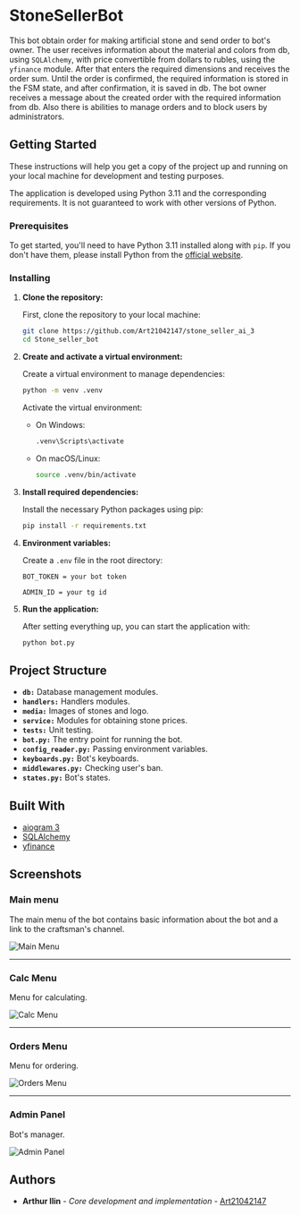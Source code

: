 # StoneSellerBot

This bot obtain order for making artificial stone and send order to bot's owner. 
The user receives information about the material and colors from db, using `SQLAlchemy`, with price convertible from dollars to rubles, using the `yfinance` module.
After that enters the required dimensions and receives the order sum. Until the order is confirmed, the required information is stored in the FSM state, and after confirmation, it is saved in db.
The bot owner receives a message about the created order with the required information from db.
Also there is abilities to manage orders and to block users by administrators.

## Getting Started

These instructions will help you get a copy of the project up and running on your local machine for development and testing purposes.

The application is developed using Python 3.11 and the corresponding requirements. It is not guaranteed to work with other versions of Python.

### Prerequisites

To get started, you'll need to have Python 3.11 installed along with `pip`. If you don't have them, please install Python from the [official website](https://www.python.org/downloads/).

### Installing

1. **Clone the repository:**

    First, clone the repository to your local machine:
    
    ```bash
    git clone https://github.com/Art21042147/stone_seller_ai_3
    cd Stone_seller_bot
    ```

2. **Create and activate a virtual environment:**

    Create a virtual environment to manage dependencies:
    
    ```bash
    python -m venv .venv
    ```

    Activate the virtual environment:
    - On Windows:
      ```bash
      .venv\Scripts\activate
      ```
    - On macOS/Linux:
      ```bash
      source .venv/bin/activate
      ```

3. **Install required dependencies:**

    Install the necessary Python packages using pip:
    
    ```bash
    pip install -r requirements.txt
    ```

4. **Environment variables:**

    Create a `.env` file in the root directory:
    
    ```
    BOT_TOKEN = your bot token

    ADMIN_ID = your tg id
    ```

5. **Run the application:**

    After setting everything up, you can start the application with:

    ```bash
    python bot.py
    ```

## Project Structure

- **`db:`** Database management modules.
- **`handlers:`** Handlers modules.
- **`media:`** Images of stones and logo.
- **`service:`** Modules for obtaining stone prices.
- **`tests:`** Unit testing.
- **`bot.py:`** The entry point for running the bot.
- **`config_reader.py:`** Passing environment variables.
- **`keyboards.py:`** Bot's keyboards.
- **`middlewares.py:`** Checking user's ban.
- **`states.py:`** Bot's states.

## Built With

* [aiogram 3](https://docs.aiogram.dev/en/v3.20.0.post0/)
* [SQLAlchemy](https://www.sqlalchemy.org/)
* [yfinance](https://pypi.org/project/yfinance/)

## Screenshots

### Main menu
The main menu of the bot contains basic information about the bot and a link to the craftsman's channel.

![Main Menu](screenshots/main_menu.png)

---

### Calc Menu
Menu for calculating.

![Calc Menu](screenshots/calc.png)

---

### Orders Menu
Menu for ordering.

![Orders Menu](screenshots/orders.png)

---

### Admin Panel
Bot's manager.

![Admin Panel](screenshots/admin.png)


## Authors

* **Arthur Ilin** - *Core development and implementation* - [Art21042147](https://github.com/Art21042147)
